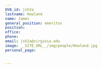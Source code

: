 ```yaml
---
UVA_id: jsh2a
lastname: Howland
name: James
general_position: emeritus
position:
office:
phone:
email: jsh2a@virginia.edu
image: __SITE_URL__/img/people/Howland.jpg
personal_page:


---
```


